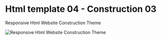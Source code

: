 # Html template 04 - Construction 03
Responsive Html Website Construction Theme

![Responsive Html Website Construction Theme]()
